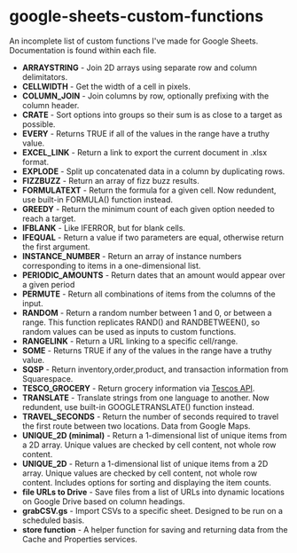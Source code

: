 # google-sheets-custom-functions
An incomplete list of custom functions I've made for Google Sheets. Documentation is found within each file.

* **ARRAYSTRING** - Join 2D arrays using separate row and column delimitators.
* **CELLWIDTH** - Get the width of a cell in pixels.
* **COLUMN_JOIN** - Join columns by row, optionally prefixing with the column header.
* **CRATE** - Sort options into groups so their sum is as close to a target as possible.
* **EVERY** - Returns TRUE if all of the values in the range have a truthy value.
* **EXCEL_LINK** - Return a link to export the current document in .xlsx format.
* **EXPLODE** - Split up concatenated data in a column by duplicating rows.
* **FIZZBUZZ** - Return an array of fizz buzz results.
* **FORMULATEXT** - Return the formula for a given cell. Now redundent, use built-in FORMULA() function instead.
* **GREEDY**  - Return the minimum count of each given option needed to reach a target.
* **IFBLANK** - Like IFERROR, but for blank cells.
* **IFEQUAL** - Return a value if two parameters are equal, otherwise return the first argument.
* **INSTANCE_NUMBER** - Return an array of instance numbers corresponding to items in a one-dimensional list.
* **PERIODIC_AMOUNTS** - Return dates that an amount would appear over a given period
* **PERMUTE** - Return all combinations of items from the columns of the input.
* **RANDOM** - Return a random number between 1 and 0, or between a range. This function replicates RAND() and RANDBETWEEN(), so random values can be used as inputs to custom functions.
* **RANGELINK** - Return a URL linking to a specific cell/range.
* **SOME** - Returns TRUE if any of the values in the range have a truthy value.
* **SQSP** - Return inventory,order,product, and transaction information from Squarespace.
* **TESCO_GROCERY** - Return grocery information via [Tescos API](https://devportal.tescolabs.com/).
* **TRANSLATE** - Translate strings from one language to another. Now redundent, use built-in GOOGLETRANSLATE() function instead.
* **TRAVEL_SECONDS** - Return the number of seconds required to travel the first route between two locations. Data from Google Maps.
* **UNIQUE_2D (minimal)** - Return a 1-dimensional list of unique items from a 2D array. Unique values are checked by cell content, not whole row content.
* **UNIQUE_2D** - Return a 1-dimensional list of unique items from a 2D array. Unique values are checked by cell content, not whole row content. Includes options for sorting and displaying the item counts.
* **file URLs to Drive** - Save files from a list of URLs into dynamic locations on Google Drive based on column headings.
* **grabCSV.gs** - Import CSVs to a specific sheet. Designed to be run on a scheduled basis.
* **store function** - A helper function for saving and returning data from the Cache and Properties services.
